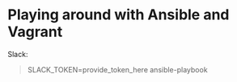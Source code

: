 # Playing around with Ansible and Vagrant

Slack:
> SLACK_TOKEN=provide_token_here ansible-playbook 
